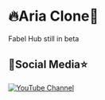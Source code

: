 # 🔥Aria Clone💯

Fabel Hub still in beta

## 💬Social Media⭐

[![YouTube Channel](https://img.shields.io/badge/YouTube-Channel-red?logo=youtube)](https://youtube.com/@liebertsx?si=Ah1cAipnZBMJ-Q3e)